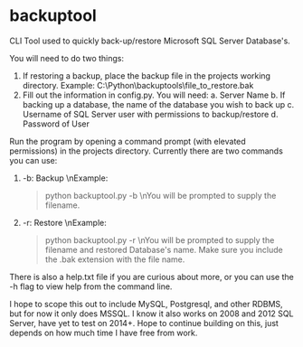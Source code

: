 # backuptool

CLI Tool used to quickly back-up/restore Microsoft SQL Server Database's.

You will need to do two things:

  1. If restoring a backup, place the backup file in the projects working directory. Example:
      C:\Python\backuptools\file_to_restore.bak
  2. Fill out the information in config.py. You will need:
    a. Server Name
    b. If backing up a database, the name of the database you wish to back up
    c. Username of SQL Server user with permissions to backup/restore
    d. Password of User
    
Run the program by opening a command prompt (with elevated permissions) in the projects directory. Currently there are two commands you can use:

  1. -b: Backup
    \nExample:
      >python backuptool.py -b
    \nYou will be prompted to supply the filename.
  2. -r: Restore
    \nExample:
      >python backuptool.py -r
    \nYou will be prompted to supply the filename and restored Database's name. Make sure you include the .bak extension with the file name.

There is also a help.txt file if you are curious about more, or you can use the -h flag to view help from the command line.

I hope to scope this out to include MySQL, Postgresql, and other RDBMS, but for now it only does MSSQL. I know it also works on 2008 and 2012 SQL Server, have yet to test on 2014+. Hope to continue building on this, just depends on how much time I have free from work.
